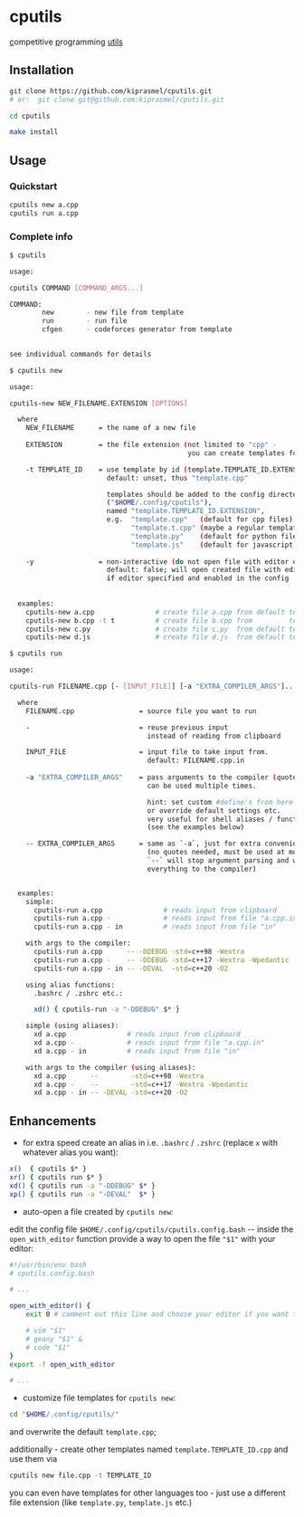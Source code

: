# cputils

<!-- CLI utilities for competitive programmers -->
<u>c</u>ompetitive <u>p</u>rogramming <u>utils</u>

## Installation

```sh
git clone https://github.com/kiprasmel/cputils.git
# or:  git clone git@github.com:kiprasmel/cputils.git

cd cputils

make install
```

## Usage

### Quickstart

```sh
cputils new a.cpp
cputils run a.cpp
```

### Complete info

```sh
$ cputils

usage:

cputils COMMAND [COMMAND_ARGS...]

COMMAND:
        new        - new file from template
        run        - run file
        cfgen      - codeforces generator from template
    

see individual commands for details

```

```sh
$ cputils new

usage:

cputils-new NEW_FILENAME.EXTENSION [OPTIONS]

  where
    NEW_FILENAME      = the name of a new file
  
    EXTENSION         = the file extension (not limited to "cpp" -
                                            you can create templates for various langs)

    -t TEMPLATE_ID    = use template by id (template.TEMPLATE_ID.EXTENSION)
                        default: unset, thus "template.cpp"

                        templates should be added to the config directory
                        ("$HOME/.config/cputils"),
                        named "template.TEMPLATE_ID.EXTENSION",
                        e.g.  "template.cpp"   (default for cpp files),
							  "template.t.cpp" (maybe a regular template with test cases?),
                              "template.py"    (default for python files),
                              "template.js"    (default for javascript files) etc.
  
    -y                = non-interactive (do not open file with editor etc.)
                        default: false; will open created file with editor
                        if editor specified and enabled in the config
  
  
  examples:
    cputils-new a.cpp               # create file a.cpp from default template.cpp
    cputils-new b.cpp -t t          # create file b.cpp from         template.t.cpp
    cputils-new c.py                # create file c.py  from default template.py
    cputils-new d.js                # create file d.js  from default template.js

```

```sh
$ cputils run

usage:

cputils-run FILENAME.cpp [- [INPUT_FILE]] [-a "EXTRA_COMPILER_ARGS"]... [-- EXTRA_COMPILER_ARGS]

  where
    FILENAME.cpp                = source file you want to run

    -                           = reuse previous input
                                  instead of reading from clipboard

    INPUT_FILE                  = input file to take input from.
                                  default: FILENAME.cpp.in
    
    -a "EXTRA_COMPILER_ARGS"    = pass arguments to the compiler (quotes necessary),
                                  can be used multiple times.

                                  hint: set custom #define's from here
                                  or override default settings etc.
                                  very useful for shell aliases / functions
                                  (see the examples below)

    -- EXTRA_COMPILER_ARGS      = same as `-a`, just for extra convenience
                                  (no quotes needed, must be used at most once, since
                                  `--` will stop argument parsing and will forward
                                  everything to the compiler)


  examples:
    simple:
      cputils-run a.cpp               # reads input from clipboard
      cputils-run a.cpp -             # reads input from file "a.cpp.in"
      cputils-run a.cpp - in          # reads input from file "in"

    with args to the compiler:
      cputils-run a.cpp      -- -DDEBUG -std=c++98 -Wextra
      cputils-run a.cpp -    -- -DDEBUG -std=c++17 -Wextra -Wpedantic
      cputils-run a.cpp - in -- -DEVAL  -std=c++20 -O2

    using alias functions:
      .bashrc / .zshrc etc.:

      xd() { cputils-run -a "-DDEBUG" $* }

    simple (using aliases):
      xd a.cpp               # reads input from clipboard
      xd a.cpp -             # reads input from file "a.cpp.in"
      xd a.cpp - in          # reads input from file "in"

    with args to the compiler (using aliases):
      xd a.cpp      --        -std=c++98 -Wextra
      xd a.cpp -    --        -std=c++17 -Wextra -Wpedantic
      xd a.cpp - in -- -DEVAL -std=c++20 -O2

```

## Enhancements

- for extra speed create an alias in i.e. `.bashrc` / `.zshrc` (replace `x` with whatever alias you want):

```sh
x()  { cputils $* }
xr() { cputils run $* }
xd() { cputils run -a "-DDEBUG" $* }
xp() { cputils run -a "-DEVAL"  $* }
```

- auto-open a file created by `cputils new`:

edit the config file `$HOME/.config/cputils/cputils.config.bash` -- inside the `open_with_editor` function provide a way to open the file `"$1"` with your editor:

```sh
#!/usr/bin/env bash
# cputils.config.bash

# ...

open_with_editor() {
	exit 0 # comment out this line and choose your editor if you want to

	# vim "$1"
	# geany "$1" &
	# code "$1"
}
export -f open_with_editor

# ...
```

- customize file templates for `cputils new`:

```sh
cd "$HOME/.config/cputils/"
```

and overwrite the default `template.cpp`;

additionally - create other templates named `template.TEMPLATE_ID.cpp` and use them via

```sh
cputils new file.cpp -t TEMPLATE_ID
```

you can even have templates for other languages too - just use a different file extension (like `template.py`, `template.js` etc.)

